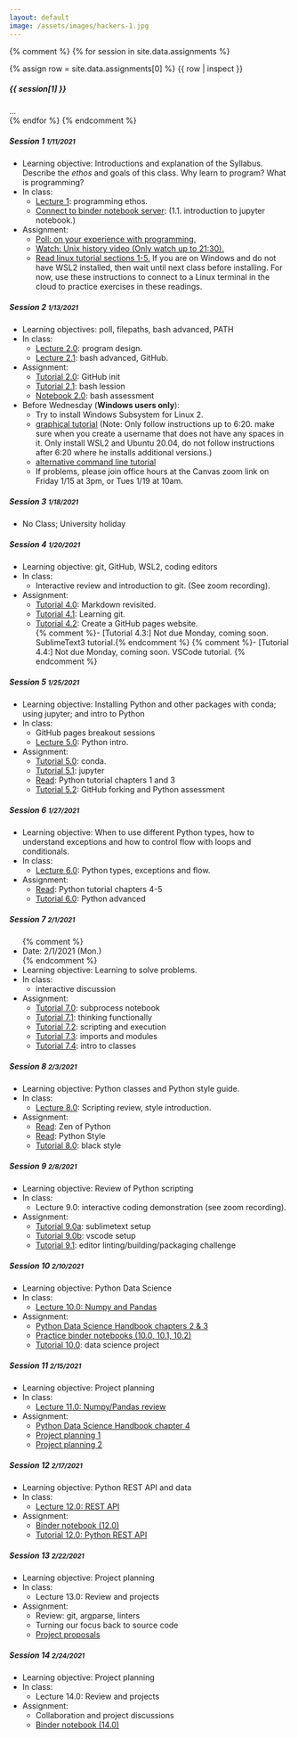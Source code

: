 ```yaml
---
layout: default
image: /assets/images/hackers-1.jpg
---
```



{% comment %}
{% for session in site.data.assignments %}
<div class="card mb-3">
	{% assign row = site.data.assignments[0] %}
	{{ row | inspect }}
	<div class="card-header">
		<h5 class="mb-0"> {{ session[1] }} </h5>
	</div>
	<div class="card-body">
		...
	</div>
</div>
{% endfor %}
{% endcomment %}


<div class="card mb-4">
	<div class="card-header">
		<h5 class="mb-0">Session 1 <small class="float-right mt-1">1/11/2021</small></h5>
	</div>
	<div class="card-body">
		<ul class="mb-0">
			<li>Learning objective: Introductions and explanation of the Syllabus. Describe the <i>ethos</i> and goals of this class. Why learn to program? What is programming?</li>
			<li>In class:
				<ul>
					<li><a href="../lectures/1.0">Lecture 1</a>: programming ethos.</li>
					<li><a href="https://mybinder.org/v2/gh/eaton-lab/hack-the-planet/HEAD?filepath=notebooks">Connect to binder notebook server</a>: (1.1. introduction to jupyter notebook.)</li>
				</ul>
			</li>
			<li>Assignment:
				<ul>
					<li><a href="https://forms.gle/hJs3v5v6a5h7K76j6">Poll: on your experience with programming.</a></li>
					<li><a href="https://www.youtube.com/watch?v=tc4ROCJYbm0&t=1290s">Watch: Unix history video (Only watch up to 21:30).</a></li>
					<li><a href="https://ryanstutorials.net/linuxtutorial/navigation.php">Read linux tutorial sections 1-5.</a> If you are on Windows and do not have WSL2 installed, then wait until next class before installing. For now, use these instructions to connect to a Linux terminal in the cloud to practice exercises in these readings.</li>
				</ul>
			</li>
		</ul>
	</div>
</div>		


<div class="card mb-4">
	<div class="card-header">
		<h5 class="mb-0">Session 2 <small class="float-right mt-1">1/13/2021</small></h5>
	</div>
	<div class="card-body">
		<ul class="mb-0">
			<li>Learning objectives: poll, filepaths, bash advanced, PATH</li>
			<li>In class:
				<ul>
					<li><a href="../lectures/2.0">Lecture 2.0</a>: program design.</li>
					<li><a href="../lectures/2.1">Lecture 2.1</a>: bash advanced, GitHub.</li>
				</ul>
			</li>
			<li>Assignment:
				<ul>
					<li><a href="https://eaton-lab.org/hack-the-planet/tutorials/2.0-github.html">Tutorial 2.0</a>: GitHub init</li>
					<li><a href="https://eaton-lab.org/hack-the-planet/tutorials/2.1-path.html">Tutorial 2.1</a>: bash lession</li>
					<li><a href="https://mybinder.org/v2/gh/eaton-lab/hack-the-planet/HEAD?filepath=notebooks">Notebook 2.0</a>: bash assessment</li>
				</ul>
			</li>
			<li>Before Wednesday (<b>Windows users only</b>):
				<ul>
					<li>Try to install Windows Subsystem for Linux 2.</li>
					<li><a href="https://www.youtube.com/watch?v=_fntjriRe48">graphical tutorial</a> (Note: Only follow instructions up to 6:20. make sure when you create a username that does not have any spaces in it. Only install WSL2 and Ubuntu 20.04, do not follow instructions after 6:20 where he installs additional versions.)</li>
					<li><a href="https://www.omgubuntu.co.uk/how-to-install-wsl2-on-windows-10">alternative command line tutorial</a></li>
					<li>If problems, please join office hours at the Canvas zoom link on Friday 1/15 at 3pm, or Tues 1/19 at 10am.</li>
				</ul>
			</li>
		</ul>
	</div>
</div>		


<div class="card mb-4">
	<div class="card-header">
		<h5 class="mb-0">Session 3 <small class="float-right mt-1">1/18/2021</small></h5>		
	</div>
	<div class="card-body">
		<ul class="mb-0">
			<li>No Class; University holiday</li>
		</ul>
	</div>
</div>		



<div class="card mb-4">
	<div class="card-header">
		<h5 class="mb-0">Session 4 <small class="float-right mt-1">1/20/2021</small></h5>
	</div>
	<div class="card-body">
		<ul class="mb-0">
			<li>Learning objective: git, GitHub, WSL2, coding editors</li>
			<li>In class:
				<ul>
					<li>Interactive review and introduction to git. (See zoom recording).</li>
				</ul>
			</li>
			<li>Assignment:
				<ul>
					<li><a href="../tutorials/4.0-markdown.html">Tutorial 4.0</a>: Markdown revisited.</li>
					<li><a href="../tutorials/4.1-learning-git.html">Tutorial 4.1</a>: Learning git.</li>
					<li><a href="../tutorials/4.2-github-pages.html">Tutorial 4.2</a>: Create a GitHub pages website.</li>
					{% comment %}- [Tutorial 4.3:] Not due Monday, coming soon. SublimeText3 tutorial.{% endcomment %}
					{% comment %}- [Tutorial 4.4:] Not due Monday, coming soon. VSCode tutorial.	{% endcomment %}
				</ul>
			</li>
		</ul>
	</div>
</div>		


<div class="card mb-4">
	<div class="card-header">
		<h5 class="mb-0">Session 5 <small class="float-right mt-1">1/25/2021</small></h5>		
	</div>
	<div class="card-body">
		<ul class="mb-0">
			<li>Learning objective: Installing Python and other packages with conda; using jupyter; 
			and intro to Python</li>
			<li>In class:
				<ul>
					<li>GitHub pages breakout sessions</li>
					<li><a href="../lectures/5.0/">Lecture 5.0</a>: Python intro.</li>
				</ul>
			</li>
			<li>Assignment:
				<ul>
					<li><a href="../tutorials/5.0-conda.html">Tutorial 5.0</a>: conda.</li>
					<li><a href="../tutorials/5.1-jupyter.html">Tutorial 5.1</a>: jupyter</li>
					<li><a href="https://docs.python.org/3/tutorial/">Read</a>: Python tutorial chapters 1 and 3</li>
					<li><a href="../tutorials/5.2-forking.html">Tutorial 5.2</a>: GitHub forking and Python assessment</li>
				</ul>
			</li>
		</ul>
	</div>
</div>		




<div class="card mb-4">
	<div class="card-header">
		<h5 class="mb-0">Session 6 <small class="float-right mt-1">1/27/2021</small></h5>
	</div>
	<div class="card-body">
		<ul class="mb-0">
			<li>Learning objective: When to use different Python types, how to understand 
			exceptions and how to control flow with loops and conditionals.</li>
			<li>In class:
				<ul>
					<li><a href="../lectures/6.0/">Lecture 6.0</a>: Python types, exceptions and flow.</li>
				</ul>
			</li>
			<li>Assignment:
				<ul>
					<li><a href="https://docs.python.org/3/tutorial/">Read</a>: Python tutorial chapters 4-5</li>
					<li><a href="../tutorials/6.0-python-advanced.html">Tutorial 6.0</a>: Python advanced</li>
				</ul>
			</li>
		</ul>
	</div>
</div>		


<div class="card mb-4">
	<div class="card-header">
		<h5 class="mb-0">Session 7 <small class="float-right mt-1">2/1/2021</small></h5>
	</div>
	<div class="card-body">
		<ul class="mb-0">
			{% comment %}<li>Date: 2/1/2021 (Mon.)</li>{% endcomment %}
			<li>Learning objective: Learning to solve problems.</li>
			<li>In class:
				<ul>
					<li>interactive discussion</li>
					<!-- <li><a href="#">Lecture 7.0</a>: Python stdlib and scripting.</li> -->
				</ul>
			</li>
			<li>Assignment:
				<ul>
					<li><a href="../tutorials/7.0-subprocess.html">Tutorial 7.0</a>: subprocess notebook</li>
					<li><a href="../tutorials/7.1-think.html">Tutorial 7.1</a>: thinking functionally</li>
					<!-- Next time be more clear about CLI as an optional interface, perhaps use Click -->
					<li><a href="../tutorials/7.2-scripting.html">Tutorial 7.2</a>: scripting and execution</li>
					<li><a href="../tutorials/7.3-imports.html">Tutorial 7.3</a>: imports and modules</li>
					<li><a href="../tutorials/7.4-classes.html">Tutorial 7.4</a>: intro to classes</li>
				</ul>
			</li>
		</ul>
	</div>
</div>		



<div class="card mb-4">
	<div class="card-header">
		<h5 class="mb-0">Session 8 <small class="float-right mt-1">2/3/2021</small></h5>
	</div>
	<div class="card-body">
		<ul class="mb-0">
			<li>Learning objective: Python classes and Python style guide.</li>
			<li>In class:
				<ul>
					<li><a href="../lectures/8.0">Lecture 8.0</a>: Scripting review, style introduction.</li>
				</ul>
			</li>
			<li>Assignment:
				<ul>
					<li><a href="https://www.python.org/dev/peps/pep-0020/">Read</a>: Zen of Python</li>
					<li><a href="https://docs.python-guide.org/writing/style/">Read</a>: Python Style</li>
					<li><a href="../tutorials/8.0-style.html">Tutorial 8.0</a>: black style</li>
				</ul>
			</li>
		</ul>
	</div>
</div>



<div class="card mb-4">
	<div class="card-header">
		<h5 class="mb-0">Session 9 <small class="float-right mt-1">2/8/2021</small></h5>
	</div>
	<div class="card-body">
		<ul class="mb-0">
			<li>Learning objective: Review of Python scripting</li>
			<li>In class:
				<ul>
					<li>Lecture 9.0: interactive coding demonstration (see zoom recording).</li>
				</ul>
			</li>
			<li>Assignment:
				<ul>
					<li><a href="../tutorials/9.0a-sublimetext3.html">Tutorial 9.0a</a>: sublimetext setup</li>
					<li><a href="../tutorials/9.0b-vscode.html">Tutorial 9.0b</a>: vscode setup</li>
					<li><a href="../tutorials/9.1-exercise.html">Tutorial 9.1</a>: editor linting/building/packaging challenge</li>
				</ul>
			</li>
		</ul>
	</div>
</div>		



<div class="card mb-4">
	<div class="card-header">
		<h5 class="mb-0">Session 10 <small class="float-right mt-1">2/10/2021</small></h5>
	</div>
	<div class="card-body">
		<ul class="mb-0">
			<li>Learning objective: Python Data Science</li>
			<li>In class:
				<ul>
					<li><a href="../lectures/10.0/">Lecture 10.0: Numpy and Pandas</a></li>
				</ul>
			</li>
			<li>Assignment:
				<ul>
					<li><a href="https://jakevdp.github.io/PythonDataScienceHandbook/">Python Data Science Handbook chapters 2 & 3</a></li>
					<li><a href="https://mybinder.org/v2/gh/eaton-lab/hack-the-planet/HEAD?filepath=notebooks">Practice binder notebooks (10.0, 10.1, 10.2)</a></li>
					<li><a href="../tutorials/10.0-data-science.html">Tutorial 10.0</a>: data science project</li>
				</ul>
			</li>
		</ul>
	</div>
</div>		



<div class="card mb-4">
	<div class="card-header">
		<h5 class="mb-0">Session 11 <small class="float-right mt-1">2/15/2021</small></h5>
	</div>
	<div class="card-body">
		<ul class="mb-0">
			<li>Learning objective: Project planning</li>
			<li>In class:
				<ul>
					<li><a href="../lectures/11.0/">Lecture 11.0: Numpy/Pandas review</a></li>
				</ul>
			</li>
			<li>Assignment:
				<ul>
					<li><a href="https://jakevdp.github.io/PythonDataScienceHandbook/">Python Data Science Handbook chapter 4</a></li>
					<li><a href="../tutorials/project-planning-1.html">Project planning 1</a></li>
					<li><a href="../tutorials/project-planning-2.html">Project planning 2</a></li>
				</ul>
			</li>
		</ul>
	</div>
</div>		




<div class="card mb-4">
	<div class="card-header">
		<h5 class="mb-0">Session 12 <small class="float-right mt-1">2/17/2021</small></h5>
	</div>
	<div class="card-body">
		<ul class="mb-0">
			<li>Learning objective: Python REST API and data</li>
			<li>In class:
				<ul>
					<li><a href="../lectures/12.0/">Lecture 12.0: REST API</a></li>
				</ul>
			</li>
			<li>Assignment:
				<ul>
					<li><a href="https://mybinder.org/v2/gh/eaton-lab/hack-the-planet/HEAD?filepath=notebooks">Binder notebook (12.0)</a></li>
					<li><a href="../tutorials/12.0-fastapi.html">Tutorial 12.0: Python REST API</a></li>
				</ul>
			</li>
		</ul>
	</div>
</div>		




<div class="card mb-4">
	<div class="card-header">
		<h5 class="mb-0">Session 13 <small class="float-right mt-1">2/22/2021</small></h5>
	</div>
	<div class="card-body">
		<ul class="mb-0">
			<li>Learning objective: Project planning</li>
			<li>In class:
				<ul>
					<li>Lecture 13.0: Review and projects</li>
				</ul>
			</li>
			<li>Assignment:
				<ul>
					<li>Review: git, argparse, linters</li>
					<!-- <li>Midpoint assessment poll</li> -->
					<li>Turning our focus back to source code</li>
					<li><a href="./proposals.html">Project proposals</a></li>
				</ul>
			</li>
		</ul>
	</div>
</div>		




<div class="card mb-4">
	<div class="card-header">
		<h5 class="mb-0">Session 14 <small class="float-right mt-1">2/24/2021</small></h5>
	</div>
	<div class="card-body">
		<ul class="mb-0">
			<li>Learning objective: Project planning</li>
			<li>In class:
				<ul>
					<li>Lecture 14.0: Review and projects</li>
				</ul>
			</li>
			<li>Assignment:
				<ul>
					<li>Collaboration and project discussions</li>
					<li><a href="https://mybinder.org/v2/gh/eaton-lab/hack-the-planet/HEAD?filepath=notebooks">Binder notebook (14.0)</a></li>					
				</ul>
			</li>
		</ul>
	</div>
</div>		

